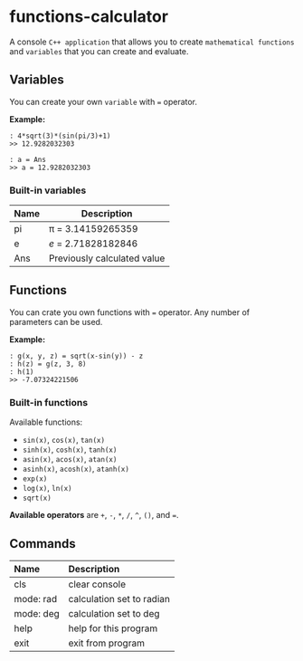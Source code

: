 # functions-calculator

A console `C++ application` that allows you to create `mathematical functions` and `variables` that you can create and evaluate.

## Variables

You can create your own `variable` with `=` operator.

**Example:**
```
: 4*sqrt(3)*(sin(pi/3)+1)
>> 12.9282032303

: a = Ans
>> a = 12.9282032303

```


### Built-in variables


| Name | Description                 |
|:---- | --------------------------- |
| pi   | π = 3.14159265359           |
| e    | *e* = 2.71828182846         |
| Ans  | Previously calculated value |


## Functions

You can crate you own functions with `=` operator. Any number of parameters can be used.

**Example:**
```
: g(x, y, z) = sqrt(x-sin(y)) - z
: h(z) = g(z, 3, 8)
: h(1)
>> -7.07324221506
```

### Built-in functions
Available functions:
 - `sin(x)`, `cos(x)`, `tan(x)`
 - `sinh(x)`, `cosh(x)`, `tanh(x)`
 - `asin(x)`, `acos(x)`, `atan(x)`
 - `asinh(x)`, `acosh(x)`, `atanh(x)`
 - `exp(x)`
 - `log(x)`, `ln(x)`
 - `sqrt(x)`

**Available operators** are `+`, `-`, `*`, `/`, `^`, `()`, and `=`.


## Commands
| Name      | Description               |
|:--------- |:------------------------- |
| cls       | clear console             |
| mode: rad | calculation set to radian |
| mode: deg | calculation set to deg    |
| help      | help for this program     |
| exit      | exit from program         |
